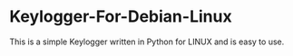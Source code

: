 # Keylogger-For-Debian-Linux
This is a simple Keylogger written in Python for LINUX and is easy to use.
